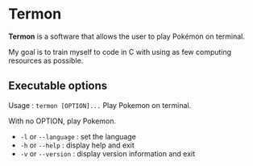 # Termon
**Termon** is a software that allows the user to play Pokémon on terminal. 

My goal is to train myself to code in C with using as few computing resources as possible. 

## Executable options
Usage : `termon [OPTION]...`
Play Pokemon on terminal.

With no OPTION, play Pokemon.
- `-l` or `--language` : set the language
- `-h` or `--help` : display help and exit
- `-v` or `--version` : display version information and exit